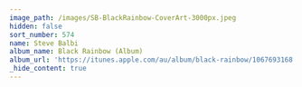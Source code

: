 ```yaml
---
image_path: /images/SB-BlackRainbow-CoverArt-3000px.jpeg
hidden: false
sort_number: 574
name: Steve Balbi
album_name: Black Rainbow (Album)
album_url: 'https://itunes.apple.com/au/album/black-rainbow/1067693168'
_hide_content: true
---
```


